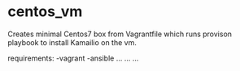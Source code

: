# centos_vm

Creates minimal Centos7 box from Vagrantfile which runs provison playbook to install Kamailio on the vm.

requirements:
-vagrant
-ansible
...
...
...

